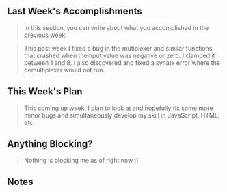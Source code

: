 ## Last Week's Accomplishments

> In this section, you can write about what you accomplished in the previous week.

> This past week I fixed a bug in the mutiplexer and similar functions that crashed when theinput value was negative or zero. I clamped it between 1 and 8. I also discovered and fixed a synatx error where the demultiplexer would not run.

## This Week's Plan

> This coming up week, I plan to look at and hopefully fix some more minor bugs and simultaneously develop my skill in JavaScript, HTML, etc. 

## Anything Blocking?

> Nothing is blocking me as of right now :)

## Notes

> 
